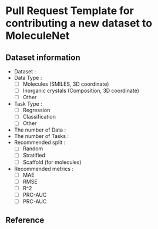 # Pull Request Template for contributing a new dataset to MoleculeNet

## Dataset information

- Dataset : <!-- Please fill in the short name for identifying your dataset -->
- Data Type :
  - [ ] Molecules (SMILES, 3D coordinate)
  - [ ] Inorganic crystals (Composition, 3D coordinate)
  - [ ] Other
- Task Type :
  - [ ] Regression
  - [ ] Classification
  - [ ] Other
- The number of Data : <!-- Please fill in the number of your data -->
- The number of Tasks : <!-- Please fill in the number of your tasks -->
- Recommended split :
  - [ ] Random  
  - [ ] Stratified
  - [ ] Scaffold (for molecules)
- Recommended metrics :
  - [ ] MAE
  - [ ] RMSE
  - [ ] R^2  
  - [ ] PRC-AUC
  - [ ] PRC-AUC

<!-- For details on recommended split types and metrics,
refer to the MolNet paper:https://arxiv.org/abs/1703.00564 -->

## Reference

<!-- Please fill in the MLA style reference. -->
